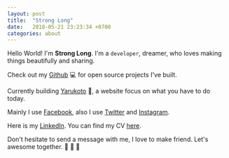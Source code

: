 ```yaml
---
layout: post
title:  "Strong Long"
date:   2018-05-21 23:23:34 +0700
categories: about
---
```

Hello World! I'm **Strong Long**. I'm a `developer`, dreamer, who loves making things beautifully and sharing.

Check out my [Github][github-project] :computer: for open source projects I've built.

Currently building [Yarukoto][yarukoto] :notebook_with_decorative_cover:, a website focus on what you have to do today.

Mainly I use [Facebook][facebook], also I use [Twitter][twitter] and [Instagram][instagram].

Here is my [LinkedIn][linkedin]. You can find my CV [here][cv].

Don't hesitate to send a message with me, I love to make friend. Let's awesome together. :rocket: :rocket: :rocket:

[github-project]: https://github.com/truongnmt
[yarukoto]: https://yarukoto.herokuapp.com/
[facebook]: https://www.facebook.com/nmanhtruong
[twitter]: https://twitter.com/nmanhtruong
[instagram]: https://www.instagram.com/nmanhtruong/
[linkedin]: https://www.linkedin.com/in/nmanhtruong/
[cv]: http://truongnmt.github.io/cv/
